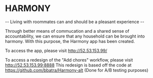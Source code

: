 # HARMONY
-- Living with roommates can and should be a pleasant experience --

Through better means of commucation and a shared sense of accountability, we can ensure that 
any household can be brought into harmony. With this purpose, the Harmony app has been created.

To access the app, please visit http://52.53.153.99/

To access a redesign of the "Add chores" workflow, please visit http://52.53.153.99:8888
This redesign is based off the code at https://github.com/bbatra/Harmony-alt 
(Done for A/B testing purposes)
